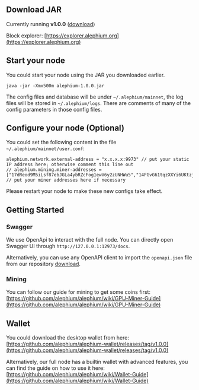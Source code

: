## Download JAR

Currently running **v1.0.0** ([download](https://github.com/alephium/alephium/releases/download/v1.0.0/alephium-1.0.0.jar))

Block explorer: [https://explorer.alephium.org](https://explorer.alephium.org)

## Start your node
You could start your node using the JAR you downloaded earlier.

    java -jar -Xmx500m alephium-1.0.0.jar

The config files and database will be under `~/.alephium/mainnet`, the log files will be stored in `~/.alephium/logs`.
There are comments of many of the config parameters in those config files.

## Configure your node (Optional)

You could set the following content in the file `~/.alephium/mainnet/user.conf`:

    alephium.network.external-address = "x.x.x.x:9973" // put your static IP address here; otherwise comment this line out
    // alephium.mining.miner-addresses = ["17dReod9M5iLsf87ebJGLa4ybRZcFog1ewV6y2zUNHWu5","14FGvG61tqzXXYi6UKtzjozMjxCArF1beoU4ogUqM2pSG","15qNxou4d5AnPkTgS93xezWpSyZgqegNjjf41QoMqi5Bf","1BDwKf9SPzrzQ6wBeWfUNB9yi615MEM9zJeHfkvPnmVnW"] // put your miner addresses here if necessary

Please restart your node to make these new configs take effect.

## Getting Started

### Swagger

We use OpenApi to interact with the full node. You can directly open Swagger UI through `http://127.0.0.1:12973/docs`.

Alternatively, you can use any OpenAPI client to
import the `openapi.json` file from our repository [download](https://github.com/alephium/alephium/raw/master/api/src/main/resources/openapi.json).

### Mining

You can follow our guide for mining to get some coins first: [https://github.com/alephium/alephium/wiki/GPU-Miner-Guide](https://github.com/alephium/alephium/wiki/GPU-Miner-Guide)

## Wallet

You could download the desktop wallet from here: [https://github.com/alephium/alephium-wallet/releases/tag/v1.0.0](https://github.com/alephium/alephium-wallet/releases/tag/v1.0.0)

Alternatively, our full node has a builtin wallet with advanced features, you can find the guide on how to use it here: [https://github.com/alephium/alephium/wiki/Wallet-Guide](https://github.com/alephium/alephium/wiki/Wallet-Guide)

